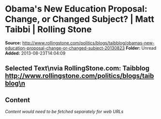 # Obama's New Education Proposal: Change, or Changed Subject? | Matt Taibbi | Rolling Stone

**Source:** http://www.rollingstone.com/politics/blogs/taibblog/obamas-new-education-proposal-change-or-changed-subject-20130823
**Folder:** Unread
**Added:** 2013-08-23T14:04:09


## Selected Text\nvia RollingStone.com: Taibblog http://www.rollingstone.com/politics/blogs/taibblog\n

## Content
*Content would need to be fetched separately for web URLs*
